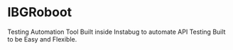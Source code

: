 # IBGRoboot
Testing Automation Tool Built inside Instabug to automate API Testing Built to be Easy and Flexible. 
